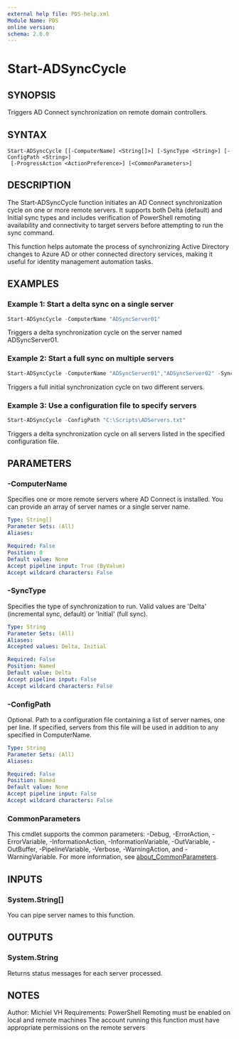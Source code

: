 ```yaml
---
external help file: PDS-help.xml
Module Name: PDS
online version:
schema: 2.0.0
---
```


# Start-ADSyncCycle

## SYNOPSIS
Triggers AD Connect synchronization on remote domain controllers.

## SYNTAX

```
Start-ADSyncCycle [[-ComputerName] <String[]>] [-SyncType <String>] [-ConfigPath <String>]
 [-ProgressAction <ActionPreference>] [<CommonParameters>]
```

## DESCRIPTION
The Start-ADSyncCycle function initiates an AD Connect synchronization cycle on one or more remote servers.
It supports both Delta (default) and Initial sync types and includes verification of PowerShell remoting
availability and connectivity to target servers before attempting to run the sync command.

This function helps automate the process of synchronizing Active Directory changes to Azure AD or
other connected directory services, making it useful for identity management automation tasks.

## EXAMPLES

### Example 1: Start a delta sync on a single server
```powershell
Start-ADSyncCycle -ComputerName "ADSyncServer01"
```

Triggers a delta synchronization cycle on the server named ADSyncServer01.

### Example 2: Start a full sync on multiple servers
```powershell
Start-ADSyncCycle -ComputerName "ADSyncServer01","ADSyncServer02" -SyncType Initial
```

Triggers a full initial synchronization cycle on two different servers.

### Example 3: Use a configuration file to specify servers
```powershell
Start-ADSyncCycle -ConfigPath "C:\Scripts\ADServers.txt"
```

Triggers a delta synchronization cycle on all servers listed in the specified configuration file.

## PARAMETERS

### -ComputerName
Specifies one or more remote servers where AD Connect is installed. You can provide an array of server names
or a single server name.

```yaml
Type: String[]
Parameter Sets: (All)
Aliases:

Required: False
Position: 0
Default value: None
Accept pipeline input: True (ByValue)
Accept wildcard characters: False
```

### -SyncType
Specifies the type of synchronization to run. Valid values are 'Delta' (incremental sync, default) or 
'Initial' (full sync).

```yaml
Type: String
Parameter Sets: (All)
Aliases:
Accepted values: Delta, Initial

Required: False
Position: Named
Default value: Delta
Accept pipeline input: False
Accept wildcard characters: False
```

### -ConfigPath
Optional. Path to a configuration file containing a list of server names, one per line.
If specified, servers from this file will be used in addition to any specified in ComputerName.

```yaml
Type: String
Parameter Sets: (All)
Aliases:

Required: False
Position: Named
Default value: None
Accept pipeline input: False
Accept wildcard characters: False
```

### CommonParameters
This cmdlet supports the common parameters: -Debug, -ErrorAction, -ErrorVariable, -InformationAction, -InformationVariable, -OutVariable, -OutBuffer, -PipelineVariable, -Verbose, -WarningAction, and -WarningVariable. For more information, see [about_CommonParameters](http://go.microsoft.com/fwlink/?LinkID=113216).

## INPUTS

### System.String[]
You can pipe server names to this function.

## OUTPUTS

### System.String
Returns status messages for each server processed.

## NOTES
Author: Michiel VH
Requirements: PowerShell Remoting must be enabled on local and remote machines
The account running this function must have appropriate permissions on the remote servers
